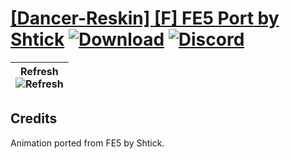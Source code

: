 # [\[Dancer-Reskin\] \[F\] FE5 Port by Shtick](https://github.com/Klokinator/FE-Repo/tree/main/Battle%20Animations/Bards,%20Dancers,%20Suppliers,%20Misc/%5BDancer-Reskin%5D%20%5BF%5D%20FE5%20Port%20by%20Shtick) [![Download](https://img.shields.io/badge/Download--red?style=social&logo=github)](https://minhaskamal.github.io/DownGit/#/home?url=https://github.com/Klokinator/FE-Repo/tree/main/Battle%20Animations/Bards,%20Dancers,%20Suppliers,%20Misc/%5BDancer-Reskin%5D%20%5BF%5D%20FE5%20Port%20by%20Shtick) [![Discord](https://img.shields.io/badge/Discord--blue?style=social&logo=discord)](https://discord.gg/C7VNGnyTPA)

| <b>Refresh</b><br/><img alt="Refresh" src="https://raw.githubusercontent.com/Klokinator/FE-Repo/main/Battle%20Animations/Bards,%20Dancers,%20Suppliers,%20Misc/%5BDancer-Reskin%5D%20%5BF%5D%20FE5%20Port%20by%20Shtick/8.%20Refresh/Refresh.gif"/> |
| :---: |

## Credits

Animation ported from FE5 by Shtick.

